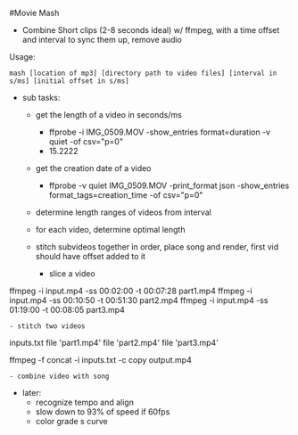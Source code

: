 #Movie Mash

* Combine Short clips (2-8 seconds ideal) w/ ffmpeg, with a time offset and interval to sync them up, remove audio

Usage:

```
mash [location of mp3] [directory path to video files] [interval in s/ms] [initial offset in s/ms]
```

* sub tasks:

  - get the length of a video in seconds/ms
    - ffprobe -i IMG_0509.MOV -show_entries format=duration -v quiet -of csv="p=0"
    - 15.2222
  - get the creation date of a video
    - ffprobe -v quiet IMG_0509.MOV -print_format json -show_entries format_tags=creation_time -of csv="p=0"

  - determine length ranges of videos from interval

  - for each video, determine optimal length

  - stitch subvideos together in order, place song and render, first vid should have offset added to it
    - slice a video

ffmpeg -i input.mp4 -ss 00:02:00 -t 00:07:28 part1.mp4
ffmpeg -i input.mp4 -ss 00:10:50 -t 00:51:30 part2.mp4
ffmpeg -i input.mp4 -ss 01:19:00 -t 00:08:05 part3.mp4

    - stitch two videos

inputs.txt
file 'part1.mp4'
file 'part2.mp4'
file 'part3.mp4'

ffmpeg -f concat -i inputs.txt -c copy output.mp4

    - combine video with song


* later:
  - recognize tempo and align
  - slow down to 93% of speed if 60fps
  - color grade s curve

